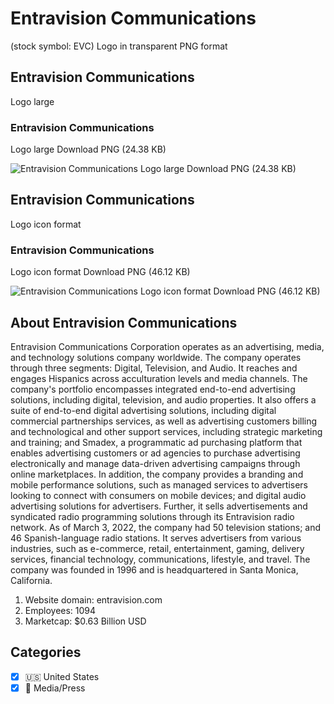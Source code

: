 # Entravision Communications
 (stock symbol: EVC) Logo in transparent PNG format

## Entravision Communications
 Logo large

### Entravision Communications
 Logo large Download PNG (24.38 KB)

![Entravision Communications
 Logo large Download PNG (24.38 KB)](/img/orig/EVC_BIG-a526156e.png)

## Entravision Communications
 Logo icon format

### Entravision Communications
 Logo icon format Download PNG (46.12 KB)

![Entravision Communications
 Logo icon format Download PNG (46.12 KB)](/img/orig/EVC-ad6c715f.png)

## About Entravision Communications


Entravision Communications Corporation operates as an advertising, media, and technology solutions company worldwide. The company operates through three segments: Digital, Television, and Audio. It reaches and engages Hispanics across acculturation levels and media channels. The company's portfolio encompasses integrated end-to-end advertising solutions, including digital, television, and audio properties. It also offers a suite of end-to-end digital advertising solutions, including digital commercial partnerships services, as well as advertising customers billing and technological and other support services, including strategic marketing and training; and Smadex, a programmatic ad purchasing platform that enables advertising customers or ad agencies to purchase advertising electronically and manage data-driven advertising campaigns through online marketplaces. In addition, the company provides a branding and mobile performance solutions, such as managed services to advertisers looking to connect with consumers on mobile devices; and digital audio advertising solutions for advertisers. Further, it sells advertisements and syndicated radio programming solutions through its Entravision radio network. As of March 3, 2022, the company had 50 television stations; and 46 Spanish-language radio stations. It serves advertisers from various industries, such as e-commerce, retail, entertainment, gaming, delivery services, financial technology, communications, lifestyle, and travel. The company was founded in 1996 and is headquartered in Santa Monica, California.

1. Website domain: entravision.com
2. Employees: 1094
3. Marketcap: $0.63 Billion USD


## Categories
- [x] 🇺🇸 United States
- [x] 📰 Media/Press
